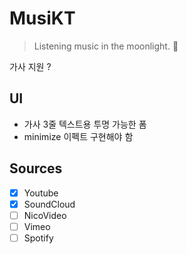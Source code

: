 # MusiKT
> Listening music in the moonlight. :crescent_moon:

가사 지원 ?

## UI
- 가사 3줄 텍스트용 투명 가능한 폼
- minimize 이펙트 구현해야 함

## Sources
- [x] Youtube
- [x] SoundCloud
- [ ] NicoVideo
- [ ] Vimeo
- [ ] Spotify
